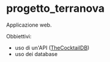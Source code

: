 # progetto_terranova

Applicazione web.

Obbiettivi:
- uso di un'API ([TheCocktailDB](https://www.thecocktaildb.com/api.php))
- uso dei database
